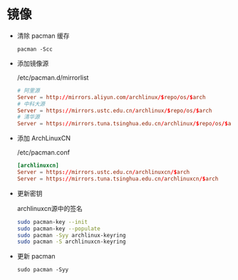 # 镜像

* 清除 pacman 缓存

  ``` shell
  pacman -Scc
  ```

* 添加镜像源

    /etc/pacman.d/mirrorlist

    ``` conf
    # 阿里源
    Server = http://mirrors.aliyun.com/archlinux/$repo/os/$arch
    # 中科大源
    Server = https://mirrors.ustc.edu.cn/archlinux/$repo/os/$arch
    # 清华源
    Server = https://mirrors.tuna.tsinghua.edu.cn/archlinux/$repo/os/$arch
    
    ```

* 添加 ArchLinuxCN

    /etc/pacman.conf

    ``` conf
    [archlinuxcn]
    Server = https://mirrors.ustc.edu.cn/archlinuxcn/$arch
    Server = https://mirrors.tuna.tsinghua.edu.cn/archlinuxcn/$arch
    ```

* 更新密钥

    archlinuxcn源中的签名

    ``` sh
    sudo pacman-key --init
    sudo pacman-key --populate
    sudo pacman -Syy archlinux-keyring
    sudo pacman -S archlinuxcn-keyring
    ```

    
* 更新 pacman

    ``` shell
    sudo pacman -Syy
    ```
